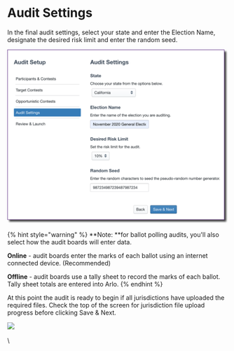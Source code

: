 # Audit Settings

In the final audit settings, select your state and enter the Election Name, designate the desired risk limit and enter the random seed.&#x20;

![](<../../.gitbook/assets/image (41).png>)

{% hint style="warning" %}
**Note: **for ballot polling audits, you'll also select how the audit boards will enter data.&#x20;

**Online** -  audit boards enter the marks of each ballot using an internet connected device. (Recommended)

**Offline** -  audit boards use a tally sheet to record the marks of each ballot. Tally sheet totals are entered into Arlo.&#x20;
{% endhint %}

At this point the audit is ready to begin if all jurisdictions have uploaded the required files. Check the top of the screen for jurisdiction file upload progress before clicking Save & Next.

![](https://lh6.googleusercontent.com/zy62ENs9qcr5EMVGN9uERshwBhpAryMk83eEKTRjkSabVxtBjsLZE75dKHXd2j7BLYxeZH4Ss3s7ZTlTVWKVIyQA6XUkrbB5Ucrc2bxz\_CUtAo4ofuySujY0KMZsBfiZ8LiPgh4a)

\
